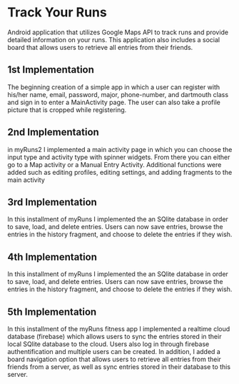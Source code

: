 # Track Your Runs
Android application that utilizes Google Maps API to track runs and provide detailed information on your runs. This application also includes a social board that allows users to retrieve all entries from their friends.

## 1st Implementation
The beginning creation of a simple app in which a user can register with his/her name, email, password, major, phone-number, and dartmouth class and sign in to enter a MainActivity page. The user can also take a profile picture that is cropped while registering.

## 2nd Implementation

in myRuns2 I implemented a main activity page in which you can choose the input type and activity type with spinner widgets. From there you can either go to a Map activity or a Manual Entry Activity. Additional functions were added such as editing profiles, editing settings, and adding fragments to the main activity

## 3rd Implementation

In this installment of myRuns I implemented the an SQlite database in order to save, load, and delete entries. Users can now save entries, browse the entries in the history fragment, and choose to delete the entries if they wish.

## 4th Implementation

In this installment of myRuns I implemented the an SQlite database in order to save, load, and delete entries. Users can now save entries, browse the entries in the history fragment, and choose to delete the entries if they wish.

## 5th Implementation

In this installment of the myRuns fitness app I implemented a realtime cloud database (firebase) which allows users to sync the entries stored in their local SQlite database to the cloud. Users also log in through firebase authentification and multiple users can be created. In addition, I added a board navigation option that allows users to retrieve all entries from their friends from a server, as well as sync entries stored in their database to this server.

